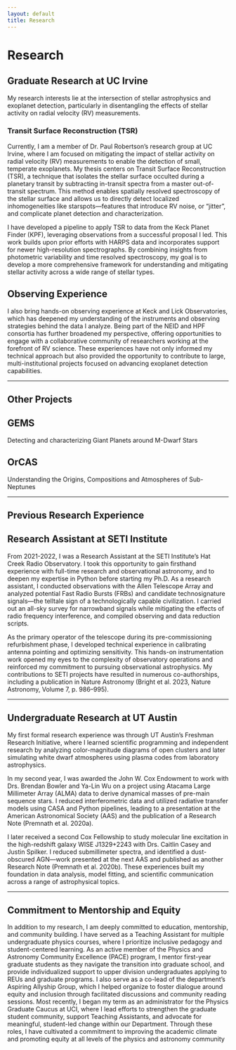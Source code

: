 ```yaml
---
layout: default
title: Research
---
```


# Research

## Graduate Research at UC Irvine

My research interests lie at the intersection of stellar astrophysics and exoplanet detection, particularly in disentangling the effects of stellar activity on radial velocity (RV) measurements.

### Transit Surface Reconstruction (TSR)

Currently, I am a member of Dr. Paul Robertson’s research group at UC Irvine, where I am focused on mitigating the impact of stellar activity on radial velocity (RV) measurements to enable the detection of small, temperate exoplanets. My thesis centers on Transit Surface Reconstruction
(TSR), a technique that isolates the stellar surface occulted during a planetary transit by subtracting in-transit spectra from a master out-of-transit spectrum. This method enables spatially resolved spectroscopy of the stellar surface and allows us to directly detect localized inhomogeneities like starspots—features that introduce RV noise, or “jitter”, and complicate planet detection and characterization. 

I have developed a pipeline to apply TSR to data from the Keck Planet Finder (KPF), leveraging observations from a successful proposal I led. This work builds upon
prior efforts with HARPS data and incorporates support for newer high-resolution spectrographs. By combining insights from photometric variability and time resolved spectroscopy, my goal is to develop a more comprehensive framework for understanding and mitigating stellar activity across a wide range of stellar types. 

## Observing Experience

I also bring hands-on observing experience at Keck and Lick Observatories, which has deepened my understanding of the instruments and observing strategies behind the data I analyze. Being part of the NEID and HPF consortia has further broadened my perspective, offering opportunities to engage with a collaborative community of researchers working at the forefront of RV science. These experiences have not only informed my technical approach but also provided the opportunity to contribute to large, multi-institutional projects focused on advancing exoplanet detection capabilities.

---

## Other Projects

## GEMS

Detecting and characterizing Giant Planets around M-Dwarf Stars

## OrCAS

Understanding the Origins, Compositions and Atmospheres of Sub-Neptunes

---

## Previous Research Experience

## Research Assistant at SETI Institute

From 2021-2022, I was a Research Assistant at the SETI Institute’s Hat Creek Radio Observatory. I took this opportunity to gain firsthand experience with full-time research and observational astronomy, and to deepen my expertise in Python before starting my Ph.D. As a research assistant, I conducted observations with the Allen Telescope Array and analyzed potential Fast Radio Bursts (FRBs) and candidate technosignature signals—the telltale sign of a technologically capable civilization. I carried out an all-sky survey for narrowband signals while mitigating the effects of radio frequency interference, and compiled observing and data reduction scripts. 

As the primary operator of the telescope during its pre-commissioning refurbishment phase, I developed technical experience in calibrating antenna pointing and optimizing sensitivity. This hands-on instrumentation work opened my eyes to the complexity of observatory operations and reinforced my commitment to pursuing observational astrophysics. My contributions to SETI projects have resulted in numerous co-authorships, including a publication in Nature Astronomy (Bright et al. 2023, Nature Astronomy, Volume 7, p. 986–995).

---

## Undergraduate Research at UT Austin

My first formal research experience was through UT Austin’s Freshman Research Initiative, where I learned scientific programming and independent research by analyzing color-magnitude diagrams of open clusters and later simulating white dwarf atmospheres using plasma codes from laboratory astrophysics. 

In my second year, I was awarded the John W. Cox Endowment to work with Drs. Brendan Bowler and Ya-Lin Wu on a project using Atacama Large Millimeter Array (ALMA) data to derive dynamical masses of pre-main sequence stars. I reduced interferometric data and utilized radiative transfer models using CASA and Python pipelines, leading to a presentation at the American Astronomical Society (AAS) and the publication of a Research Note (Premnath et al. 2020a). 

I later received a second Cox Fellowship to study molecular line excitation in the high-redshift galaxy WISE J1329+2243 with Drs. Caitlin Casey and Justin Spilker. I reduced submillimeter spectra, and identified a dust-obscured AGN—work presented at the next AAS and published as another Research Note (Premnath et al. 2020b). These experiences built my foundation in data analysis, model fitting, and scientific communication across a range of astrophysical topics.

---

## Commitment to Mentorship and Equity

In addition to my research, I am deeply committed to education, mentorship, and community building. I have served as a Teaching Assistant for multiple undergraduate physics courses, where I prioritize inclusive pedagogy and student-centered learning. As an active member of the Physics and Astronomy Community Excellence (PACE) program, I mentor first-year graduate students as they navigate the transition into graduate school, and provide individualized support to upper division undergraduates applying to REUs and graduate programs. I also serve as a co-lead of the department’s Aspiring Allyship Group, which I helped organize to foster dialogue around equity and inclusion through facilitated discussions and community reading sessions. Most recently, I began my term as an administrator for the Physics Graduate Caucus at UCI, where I lead efforts to strengthen the graduate student community, support Teaching Assistants, and advocate for meaningful, student-led change within our Department. Through these roles, I have cultivated a commitment to improving the academic climate and promoting equity at all levels of the physics and astronomy community
